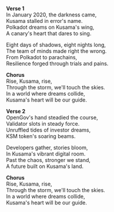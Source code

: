 **Verse 1**  
In January 2020, the darkness came,  
Kusama stalled in error's name.  
Polkadot dreams on Kusama's wing,  
A canary's heart that dares to sing.  

Eight days of shadows, eight nights long,  
The team of minds made right the wrong.  
From Polkadot to parachains,  
Resilience forged through trials and pains.  

**Chorus**  
Rise, Kusama, rise,  
Through the storm, we'll touch the skies.  
In a world where dreams collide,  
Kusama's heart will be our guide.  

**Verse 2**  
OpenGov's hand steadied the course,  
Validator slots in steady force.  
Unruffled tides of investor dreams,  
KSM token's soaring beams.  

Developers gather, stories bloom,  
In Kusama's vibrant digital room.  
Past the chaos, stronger we stand,  
A future built on Kusama's land.  

**Chorus**  
Rise, Kusama, rise,  
Through the storm, we'll touch the skies.  
In a world where dreams collide,  
Kusama's heart will be our guide.  